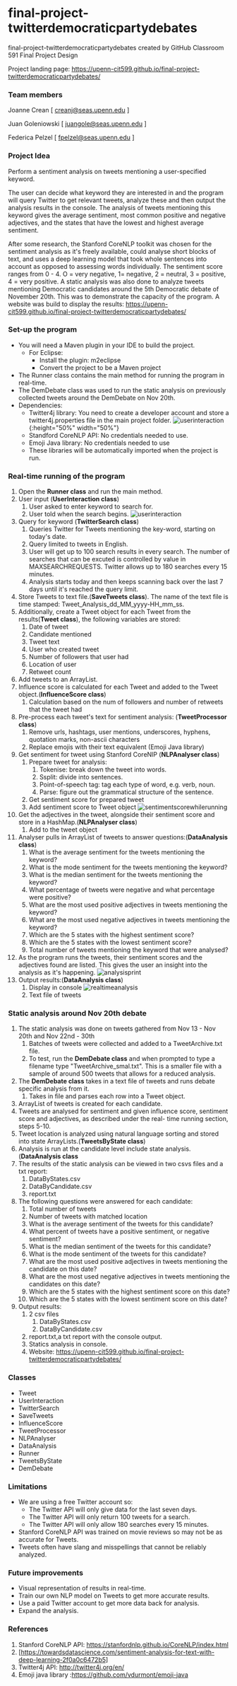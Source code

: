 # final-project-twitterdemocraticpartydebates
final-project-twitterdemocraticpartydebates created by GitHub Classroom
591 Final Project Design

Project landing page: https://upenn-cit599.github.io/final-project-twitterdemocraticpartydebates/

### Team members 

Joanne Crean [ [creanj@seas.upenn.edu](mailto:creanj@seas.upenn.edu) ]

Juan Goleniowski [ [juangole@seas.upenn.edu](mailto:juangole@seas.upenn.edu) ]

Federica Pelzel [ [fpelzel@seas.upenn.edu](mailto:fpelzel@seas.upenn.edu) ]

### Project Idea
Perform a sentiment analysis on tweets mentioning a user-specified keyword. 

The user can decide what keyword they are interested in and the program will query Twitter to get relevant tweets, analyze these and then output the analysis results in the console. The analysis of tweets mentioning this keyword gives the average sentiment, most common positive and negative adjectives, and the states that have the lowest and highest average sentiment.

After some research, the Stanford CoreNLP toolkit was chosen for the sentiment analysis as it's freely available, could analyse short blocks of text, and uses a deep learning model that took whole sentences into account as opposed to assessing words individually. The sentiment score ranges from 0 - 4. O = very negative, 1= negative, 2 = neutral, 3 = positive, 4 = very positive.
A static analysis was also done to analyze tweets mentioning Democratic candidates around the 5th Democratic debate of November 20th. This was to demonstrate the capacity of the program. A website was build to display the results: https://upenn-cit599.github.io/final-project-twitterdemocraticpartydebates/

### Set-up the program
* You will need a Maven plugin in your IDE to build the project. 
  * For Eclipse: 
    * Install the plugin: m2eclipse
    * Convert the project to be a Maven project
* The Runner class contains the main method for running the program in real-time.
* The DemDebate class was used to run the static analysis on previously collected tweets around the DemDebate on Nov 20th.
* Dependencies:
  * Twitter4j library: You need to create a developer account and store a twitter4j.properties file in the main project folder.
  ![userinteraction](img/twitterproperties.png){:height="50%" width="50%"}
  * Standford CoreNLP API: No credentials needed to use.
  * Emoji Java library: No credentials needed to use
  * These libraries will be automatically imported when the project is run. 
  
### Real-time running of the program
1. Open the **Runner class** and run the main method. 
2. User input (**UserInteraction class**)
    1. User asked to enter keyword to search for.
    2. User told when the search begins.
![userinteraction](img/userinteraction.png)
3. Query for keyword (**TwitterSearch class**)
    1. Queries Twitter for Tweets mentioning the key-word, starting on today's date.
    2. Query limited to tweets in English.
    3. User will get up to 100 search results in every search. The number of searches that can be excuted is controlled by value in MAXSEARCHREQUESTS. Twitter allows up to 180 searches every 15 minutes.
    4. Analysis starts today and then keeps scanning back over the last 7 days until it's reached the query limit. 
4. Store Tweets to text file.(**SaveTweets class**). The name of the text file is time stamped: Tweet\_Analysis\_dd\_MM\_yyyy-HH\_mm\_ss.
5. Additionally, create a Tweet object for each Tweet from the results(**Tweet class**), the following variables are stored:
    1. Date of tweet
    2. Candidate mentioned
    3. Tweet text
    4. User who created tweet
    5. Number of followers that user had
    6. Location of user
    7. Retweet count
6. Add tweets to an ArrayList.
7. Influence score is calculated for each Tweet and added to the Tweet object.(**InfluenceScore class**)
   1. Calculation based on the num of followers and number of retweets that the tweet had  
8. Pre-process each tweet's text for sentiment analysis: (**TweetProcessor class**)
    1. Remove urls, hashtags, user mentions, underscores, hyphens, quotation marks, non-ascii characters
    2. Replace emojis with their text equivalent (Emoji Java library)
9. Get sentiment for tweet using Stanford CoreNlP (**NLPAnalyser class**)
    1. Prepare tweet for analysis: 
       1. Tokenise: break down the tweet into words.
       2. Ssplit: divide into sentences.
       2. Point-of-speech tag: tag each type of word, e.g. verb, noun.
       3. Parse: figure out the grammatical structure of the sentence.
    2. Get sentiment score for prepared tweet
    3. Add sentiment score to Tweet object
![sentimentscorewhilerunning](img/nlpanalyser.png)
10. Get the adjectives in the tweet, alongside their sentiment score and store in a HashMap.(**NLPAnalyser class**)
    1. Add to the tweet object
11. Analyser pulls in ArrayList of tweets to answer questions:(**DataAnalysis class**)
    1. What is the average sentiment for the tweets mentioning the keyword?
    2. What is the mode sentiment for the tweets mentioning the keyword?
    3. What is the median sentiment for the tweets mentioning the keyword?
    4. What percentage of tweets were negative and what percentage were positive? 
    5. What are the most used positive adjectives in tweets mentioning the keyword?
    6. What are the most used negative adjectives in tweets mentioning the keyword?
    7. Which are the 5 states with the highest sentiment score?
    8. Which are the 5 states with the lowest sentiment score?
    9. Total number of tweets mentioning the keyword that were analysed?
12. As the program runs the tweets, their sentiment scores and the adjectives found are listed. This gives the user an insight into the analysis as it's happening.
![analysisprint](img/analysisprint.png)
12. Output results:(**DataAnalysis class**)
    1. Display in console
    ![realtimeanalysis](img/realtimeanalysis.png)
    2. Text file of tweets

### Static analysis around Nov 20th debate
1. The static analysis was done on tweets gathered from Nov 13 - Nov 20th and Nov 22nd - 30th
   1. Batches of tweets were collected and added to a TweetArchive.txt file.	
   2. To test, run the **DemDebate class** and when prompted to type a filename type "TweetArchive_smal.txt". This is a          smaller file with a sample of around 500 tweets that allows for a reduced analysis.
2. The **DemDebate class** takes in a text file of tweets and runs debate specific analysis from it.   
   1. Takes in file and parses each row into a Tweet object.  		
3. ArrayList of tweets is created for each candidate. 
4. Tweets are analysed for sentiment and given influence score, sentiment score and adjectives, as described under the real-      time running section, steps 5-10.
5. Tweet location is analyzed using natural language sorting and stored into state ArrayLists.(**TweetsByState class**)
6. Analysis is run at the candidate level include state analysis.(**DataAnalysis class**
7. The results of the static analysis can be viewed in two csvs files and a txt report:
   1. DataByStates.csv
   2. DataByCandidate.csv
   3. report.txt
8. The following questions were answered for each candidate:
   1. Total number of tweets
   2. Number of tweets with matched location
   3. What is the average sentiment of the tweets for this candidate?
   4. What percent of tweets have a positive sentiment, or negative sentiment?
   5. What is the median sentiment of the tweets for this candidate?
   6. What is the mode sentiment of the tweets for this candidate?
   7. What are the most used positive adjectives in tweets mentioning the candidate on this date?
   8. What are the most used negative adjectives in tweets mentioning the candidates on this date?
   9. Which are the 5 states with the highest sentiment score on this date?
   10. Which are the 5 states with the lowest sentiment score on this date?
9. Output results:
   1. 2 csv files
      1. DataByStates.csv
      2. DataByCandidate.csv
   2. report.txt,a txt report with the console output.
   3. Statics analysis in console.
   4. Website: https://upenn-cit599.github.io/final-project-twitterdemocraticpartydebates/

### Classes
* Tweet 
* UserInteraction
* TwitterSearch 
* SaveTweets
* InfluenceScore 
* TweetProcessor
* NLPAnalyser 
* DataAnalysis 
* Runner
* TweetsByState
* DemDebate

### Limitations
* We are using a free Twitter account so: 
  * The Twitter API will only give data for the last seven days. 
  * The Twitter API will only return 100 tweets for a search. 
  * The Twitter API will only allow 180 searches every 15 minutes.
* Stanford CoreNLP API was trained on movie reviews so may not be as accurate for Tweets. 
* Tweets often have slang and misspellings that cannot be reliably analyzed.

### Future improvements
* Visual representation of results in real-time.
* Train our own NLP model on Tweets to get more accurate results.
* Use a paid Twitter account to get more data back for analysis.
* Expand the analysis.

### References 
1. Stanford CoreNLP API: https://stanfordnlp.github.io/CoreNLP/index.html
2. [https://towardsdatascience.com/sentiment-analysis-for-text-with-deep-learning-2f0a0c6472b5]
3. Twitter4j API: http://twitter4j.org/en/
4. Emoji java library :https://github.com/vdurmont/emoji-java

